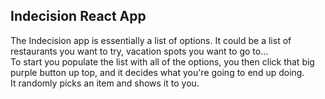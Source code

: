 ## Indecision React App

The Indecision app is essentially a list of options. It could be a list of restaurants you want to try, vacation spots you want to go to... <br>
To start you populate the list with all of the options, you then click that big purple button up top, and it decides what you're going to end up doing.<br> 
It randomly picks an item and shows it to you.
